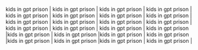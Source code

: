 kids in gpt prison | kids in gpt prison | kids in gpt prison | kids in gpt prison | kids in gpt prison | kids in gpt prison | kids in gpt prison | kids in gpt prison | kids in gpt prison | kids in gpt prison | kids in gpt prison | kids in gpt prison | kids in gpt prison | kids in gpt prison | kids in gpt prison | kids in gpt prison |kids in gpt prison | kids in gpt prison |kids in gpt prison | kids in gpt prison |kids in gpt prison | kids in gpt prison |kids in gpt prison | kids in gpt prison |

